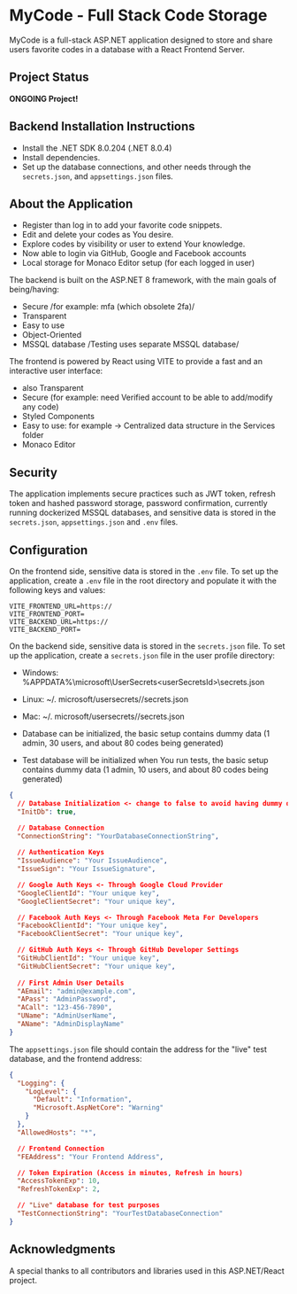 # MyCode - Full Stack Code Storage

MyCode is a full-stack ASP.NET application designed to store and share users favorite codes in a database with a React Frontend Server.

## Project Status

**ONGOING Project!**

## Backend Installation Instructions
  - Install the .NET SDK 8.0.204 (.NET 8.0.4)
  - Install dependencies.
  - Set up the database connections, and other needs through the `secrets.json`, and `appsettings.json` files.
     
## About the Application
  - Register than log in to add your favorite code snippets.
  - Edit and delete your codes as You desire.
  - Explore codes by visibility or user to extend Your knowledge.
  - Now able to login via GitHub, Google and Facebook accounts
  - Local storage for Monaco Editor setup (for each logged in user)

The backend is built on the ASP.NET 8 framework, with the main goals of being/having:
  - Secure /for example: mfa (which obsolete 2fa)/
  - Transparent
  - Easy to use
  - Object-Oriented
  - MSSQL database /Testing uses separate MSSQL database/

The frontend is powered by React using VITE to provide a fast and an interactive user interface:
  - also Transparent
  - Secure (for example: need Verified account to be able to add/modify any code)
  - Styled Components
  - Easy to use: for example -> Centralized data structure in the Services folder
  - Monaco Editor
  
## Security
The application implements secure practices such as JWT token, refresh token and hashed password storage, password confirmation, currently running dockerized MSSQL databases,
and sensitive data is stored in the `secrets.json`, `appsettings.json` and `.env` files.

## Configuration
On the frontend side, sensitive data is stored in the `.env` file. To set up the application, create a `.env` file in the root directory and populate it with the following keys and values:

```env
VITE_FRONTEND_URL=https://
VITE_FRONTEND_PORT=
VITE_BACKEND_URL=https://
VITE_BACKEND_PORT=
```

On the backend side, sensitive data is stored in the `secrets.json` file. To set up the application, create a `secrets.json` file in the user profile directory:
   - Windows: %APPDATA%\microsoft\UserSecrets\<userSecretsId>\secrets.json
   - Linux: ~/. microsoft/usersecrets/<userSecretsId>/secrets.json
   - Mac: ~/. microsoft/usersecrets/<userSecretsId>/secrets.json

  - Database can be initialized, the basic setup contains dummy data (1 admin, 30 users, and about 80 codes being generated)
  - Test database will be initialized when You run tests, the basic setup contains dummy data (1 admin, 10 users, and about 80 codes being generated)

```json
{
  // Database Initialization <- change to false to avoid having dummy data
  "InitDb": true,

  // Database Connection
  "ConnectionString": "YourDatabaseConnectionString",
  
  // Authentication Keys
  "IssueAudience": "Your IssueAudience",
  "IssueSign": "Your IssueSignature",

  // Google Auth Keys <- Through Google Cloud Provider
  "GoogleClientId": "Your unique key",
  "GoogleClientSecret": "Your unique key",

  // Facebook Auth Keys <- Through Facebook Meta For Developers
  "FacebookClientId": "Your unique key",
  "FacebookClientSecret": "Your unique key",

  // GitHub Auth Keys <- Through GitHub Developer Settings
  "GitHubClientId": "Your unique key",
  "GitHubClientSecret": "Your unique key",
  
  // First Admin User Details
  "AEmail": "admin@example.com",
  "APass": "AdminPassword",
  "ACall": "123-456-7890",
  "UName": "AdminUserName",
  "AName": "AdminDisplayName"
}
```

The `appsettings.json` file should contain the address for the "live" test database, and the frontend address:

```json
{
  "Logging": {
    "LogLevel": {
      "Default": "Information",
      "Microsoft.AspNetCore": "Warning"
    }
  },
  "AllowedHosts": "*",

  // Frontend Connection
  "FEAddress": "Your Frontend Address",

  // Token Expiration (Access in minutes, Refresh in hours)
  "AccessTokenExp": 10,
  "RefreshTokenExp": 2,

  // "Live" database for test purposes
  "TestConnectionString": "YourTestDatabaseConnection"
}
```

## Acknowledgments

A special thanks to all contributors and libraries used in this ASP.NET/React project.
